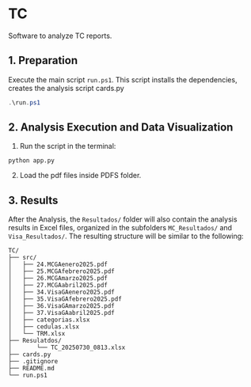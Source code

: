 # TC

Software to analyze TC reports.

## 1. Preparation

Execute the main script `run.ps1`. This script installs the dependencies, creates the analysis script cards.py

```powershell
.\run.ps1
```

## 2. Analysis Execution and Data Visualization

1. Run the script in the terminal:

```
python app.py
```
2. Load the pdf files inside PDFS folder.

## 3. Results

After the Analysis, the `Resultados/` folder will also contain the analysis results in Excel files, organized in the subfolders `MC_Resultados/` and `Visa_Resultados/`. The resulting structure will be similar to the following:     

```
TC/
├── src/
│   ├── 24.MCGAenero2025.pdf
│   ├── 25.MCGAfebrero2025.pdf
│   ├── 26.MCGAmarzo2025.pdf
│   ├── 27.MCGAabril2025.pdf
│   ├── 34.VisaGAenero2025.pdf
│   ├── 35.VisaGAfebrero2025.pdf
│   ├── 36.VisaGAmarzo2025.pdf
│   ├── 37.VisaGAabril2025.pdf
│   ├── categorias.xlsx
│   ├── cedulas.xlsx
│   └── TRM.xlsx
├── Resulatdos/
│       └── TC_20250730_0813.xlsx
├── cards.py
├── .gitignore
├── README.md
└── run.ps1
